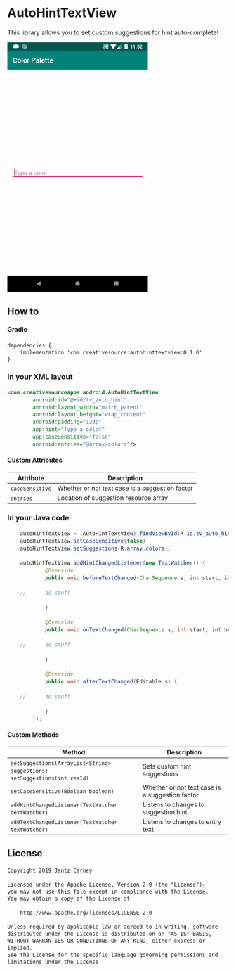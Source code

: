 # AutoHintTextView

This library allows you to set custom suggestions for hint auto-complete!

![](static/demo.gif)

## How to
#### Gradle
```Gradle
dependencies {
    implementation 'com.creativesource:autohinttextview:0.1.0'
}
```

### In your XML layout
```Xml
<com.creativesourceapps.android.AutoHintTextView
        android:id="@+id/tv_auto_hint"
        android:layout_width="match_parent"
        android:layout_height="wrap_content"
        android:padding="12dp"
        app:hint="Type a color"
        app:caseSensitive="false"
        android:entries="@array/colors"/>
```

#### Custom Attributes
| Attribute | Description |
| --- | --- |
| `caseSensitive` | Whether or not text case is a suggestion factor |
| `entries` | Location of suggestion resource array |

### In your Java code
```Java
    autoHintTextView = (AutoHintTextView) findViewById(R.id.tv_auto_hint);
    autoHintTextView.setCaseSensitive(false)
    autoHintTextView.setSuggestions(R.array.colors);
    
    autoHintTextView.addHintChangedListener(new TextWatcher() {
            @Override
            public void beforeTextChanged(CharSequence s, int start, int count, int after) {
            
    //      do stuff            

            }

            @Override
            public void onTextChanged(CharSequence s, int start, int before, int count) {
            
    //      do stuff        
    
            }

            @Override
            public void afterTextChanged(Editable s) {

    //      do stuff        

            }
        });
```

#### Custom Methods
| Method | Description |
| --- | --- |
| `setSuggestions(ArrayList<String> suggestions)`<br/>`setSuggestions(int resId)` | Sets custom hint suggestions |
| `setCaseSensitive(Boolean boolean)` | Whether or not text case is a suggestion factor |
| `addHintChangedListener(TextWatcher textWatcher)` | Listens to changes to suggestion hint |
| `addTextChangedListener(TextWatcher textWatcher)` | Listens to changes to entry text |

## License
    Copyright 2019 Jantz Carney
    
    Licensed under the Apache License, Version 2.0 (the "License");
    you may not use this file except in compliance with the License.
    You may obtain a copy of the License at
    
        http://www.apache.org/licenses/LICENSE-2.0
    
    Unless required by applicable law or agreed to in writing, software
    distributed under the License is distributed on an "AS IS" BASIS,
    WITHOUT WARRANTIES OR CONDITIONS OF ANY KIND, either express or implied.
    See the License for the specific language governing permissions and
    limitations under the License.
